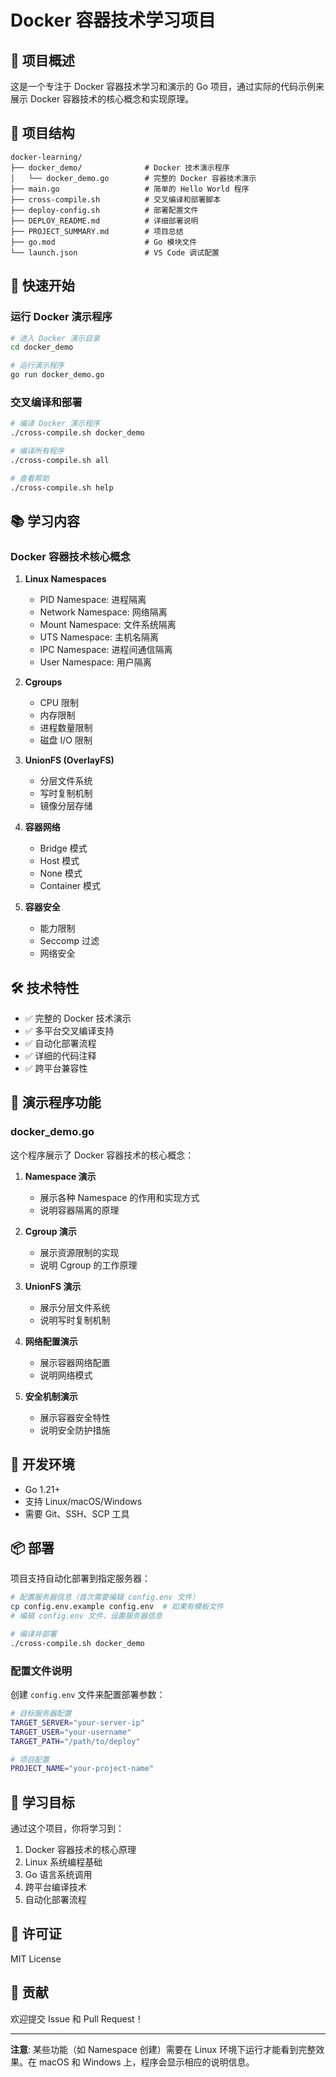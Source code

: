 # Docker 容器技术学习项目

## 🐳 项目概述

这是一个专注于 Docker 容器技术学习和演示的 Go 项目，通过实际的代码示例来展示 Docker 容器技术的核心概念和实现原理。

## 📁 项目结构

```
docker-learning/
├── docker_demo/              # Docker 技术演示程序
│   └── docker_demo.go        # 完整的 Docker 容器技术演示
├── main.go                   # 简单的 Hello World 程序
├── cross-compile.sh          # 交叉编译和部署脚本
├── deploy-config.sh          # 部署配置文件
├── DEPLOY_README.md          # 详细部署说明
├── PROJECT_SUMMARY.md        # 项目总结
├── go.mod                    # Go 模块文件
└── launch.json               # VS Code 调试配置
```

## 🚀 快速开始

### 运行 Docker 演示程序

```bash
# 进入 Docker 演示目录
cd docker_demo

# 运行演示程序
go run docker_demo.go
```

### 交叉编译和部署

```bash
# 编译 Docker 演示程序
./cross-compile.sh docker_demo

# 编译所有程序
./cross-compile.sh all

# 查看帮助
./cross-compile.sh help
```

## 📚 学习内容

### Docker 容器技术核心概念

1. **Linux Namespaces**
   - PID Namespace: 进程隔离
   - Network Namespace: 网络隔离
   - Mount Namespace: 文件系统隔离
   - UTS Namespace: 主机名隔离
   - IPC Namespace: 进程间通信隔离
   - User Namespace: 用户隔离

2. **Cgroups**
   - CPU 限制
   - 内存限制
   - 进程数量限制
   - 磁盘 I/O 限制

3. **UnionFS (OverlayFS)**
   - 分层文件系统
   - 写时复制机制
   - 镜像分层存储

4. **容器网络**
   - Bridge 模式
   - Host 模式
   - None 模式
   - Container 模式

5. **容器安全**
   - 能力限制
   - Seccomp 过滤
   - 网络安全

## 🛠️ 技术特性

- ✅ 完整的 Docker 技术演示
- ✅ 多平台交叉编译支持
- ✅ 自动化部署流程
- ✅ 详细的代码注释
- ✅ 跨平台兼容性

## 📖 演示程序功能

### docker_demo.go

这个程序展示了 Docker 容器技术的核心概念：

1. **Namespace 演示**
   - 展示各种 Namespace 的作用和实现方式
   - 说明容器隔离的原理

2. **Cgroup 演示**
   - 展示资源限制的实现
   - 说明 Cgroup 的工作原理

3. **UnionFS 演示**
   - 展示分层文件系统
   - 说明写时复制机制

4. **网络配置演示**
   - 展示容器网络配置
   - 说明网络模式

5. **安全机制演示**
   - 展示容器安全特性
   - 说明安全防护措施

## 🔧 开发环境

- Go 1.21+
- 支持 Linux/macOS/Windows
- 需要 Git、SSH、SCP 工具

## 📦 部署

项目支持自动化部署到指定服务器：

```bash
# 配置服务器信息（首次需要编辑 config.env 文件）
cp config.env.example config.env  # 如果有模板文件
# 编辑 config.env 文件，设置服务器信息

# 编译并部署
./cross-compile.sh docker_demo
```

### 配置文件说明

创建 `config.env` 文件来配置部署参数：

```bash
# 目标服务器配置
TARGET_SERVER="your-server-ip"
TARGET_USER="your-username"
TARGET_PATH="/path/to/deploy"

# 项目配置
PROJECT_NAME="your-project-name"
```

## 🎯 学习目标

通过这个项目，你将学习到：

1. Docker 容器技术的核心原理
2. Linux 系统编程基础
3. Go 语言系统调用
4. 跨平台编译技术
5. 自动化部署流程

## 📄 许可证

MIT License

## 🤝 贡献

欢迎提交 Issue 和 Pull Request！

---

**注意**: 某些功能（如 Namespace 创建）需要在 Linux 环境下运行才能看到完整效果。在 macOS 和 Windows 上，程序会显示相应的说明信息。

